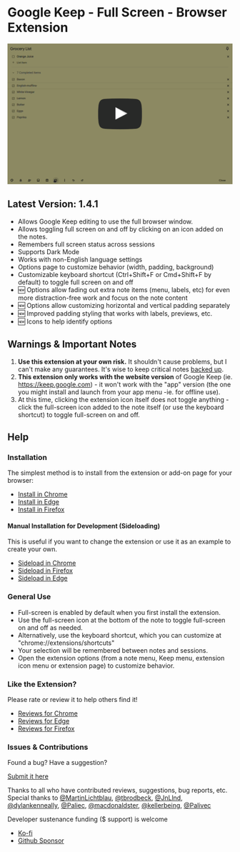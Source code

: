 # Google Keep - Full Screen - Browser Extension

[![Google Keep Full Screen Demo Screen Recording](https://raw.githubusercontent.com/chrisputnam9/chrome-google-keep-full-screen/master/publish/images/demo_thumbnail_with_button.png)](https://www.youtube.com/watch?v=xyapRE7d3lw)

## Latest Version: 1.4.1

- Allows Google Keep editing to use the full browser window.
- Allows toggling full screen on and off by clicking on an icon added on the notes.
- Remembers full screen status across sessions
- Supports Dark Mode
- Works with non-English language settings
- Options page to customize behavior (width, padding, background)
- Customizable keyboard shortcut (Ctrl+Shift+F or Cmd+Shift+F by default) to toggle full screen on and off
- 🆕 Options allow fading out extra note items (menu, labels, etc) for even more distraction-free work and focus on the note content
- 🆕 Options allow customizing horizontal and vertical padding separately
- 🆕 Improved padding styling that works with labels, previews, etc.
- 🆕 Icons to help identify options

## Warnings & Important Notes

1.  **Use this extension at your own risk.** It shouldn't cause problems, but I can't make any guarantees. It's wise to keep critical notes [backed up](https://support.google.com/keep/answer/10017039?hl=en).
2.  **This extension only works with the website version** of Google Keep (ie. https://keep.google.com) - it won't work with the "app" version (the one you might install and launch from your app menu -ie. for offline use).
3.  At this time, clicking the extension icon itself does not toggle anything - click the full-screen icon added to the note itself (or use the keyboard shortcut) to toggle full-screen on and off.

## Help

### Installation

The simplest method is to install from the extension or add-on page for your browser:

- [Install in Chrome](https://chrome.google.com/webstore/detail/kcfmkpjpemonceecfpgamaahlkfpjhdk)
- [Install in Edge](https://microsoftedge.microsoft.com/addons/detail/google-keep-full-screen/mfbggeknlmaadiommcbkidgofgkmdakf)
- [Install in Firefox](https://addons.mozilla.org/en-US/firefox/addon/google-keep-full-screen-edit/)

#### Manual Installation for Development (Sideloading)

This is useful if you want to change the extension or use it as an example to create your own.

- [Sideload in Chrome](https://developer.chrome.com/docs/extensions/get-started/tutorial/hello-world#load-unpacked)
- [Sideload in Firefox](https://developer.mozilla.org/en-US/docs/Mozilla/Add-ons/WebExtensions/Your_first_WebExtension#installing)
- [Sideload in Edge](https://docs.microsoft.com/en-us/microsoft-edge/extensions-chromium/getting-started/extension-sideloading)

### General Use

- Full-screen is enabled by default when you first install the extension.
- Use the full-screen icon at the bottom of the note to toggle full-screen on and off as needed.
- Alternatively, use the keyboard shortcut, which you can customize at "chrome://extensions/shortcuts"
- Your selection will be remembered between notes and sessions.
- Open the extension options (from a note menu, Keep menu, extension icon menu or extension page) to customize behavior.

### Like the Extension?

Please rate or review it to help others find it!

- [Reviews for Chrome](https://chromewebstore.google.com/detail/google-keep-full-screen-e/kcfmkpjpemonceecfpgamaahlkfpjhdk/reviews)
- [Reviews for Edge](https://microsoftedge.microsoft.com/addons/detail/google-keep-full-screen/mfbggeknlmaadiommcbkidgofgkmdakf)
- [Reviews for Firefox](https://addons.mozilla.org/en-US/firefox/addon/google-keep-full-screen-edit/)

### Issues & Contributions

Found a bug? Have a suggestion?

[Submit it here](https://github.com/chrisputnam9/chrome-google-keep-full-screen/issues)

Thanks to all who have contributed reviews, suggestions, bug reports, etc. Special thanks to
[@MartinLichtblau](https://github.com/MartinLichtblau),
[@tbrodbeck](https://github.com/tbrodbeck),
[@JnLlnd](https://github.com/JnLlnd),
[@dylankenneally](https://github.com/dylankenneally),
[@Paliec](https://github.com/Palivec),
[@macdonaldster](https://github.com/macdonaldster),
[@kellerbeing](https://github.com/kellerbeing),
[@Palivec](https://github.com/Palivec)

Developer sustenance funding ($ support) is welcome

- [Ko-fi](https://ko-fi.com/chrisputnam9)
- [Github Sponsor](https://github.com/sponsors/chrisputnam9)
